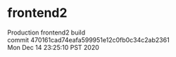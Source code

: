 # frontend2  
Production frontend2 build  
commit 470161cad74eafa599951e12c0fb0c34c2ab2361  
Mon Dec 14 23:25:10 PST 2020  

